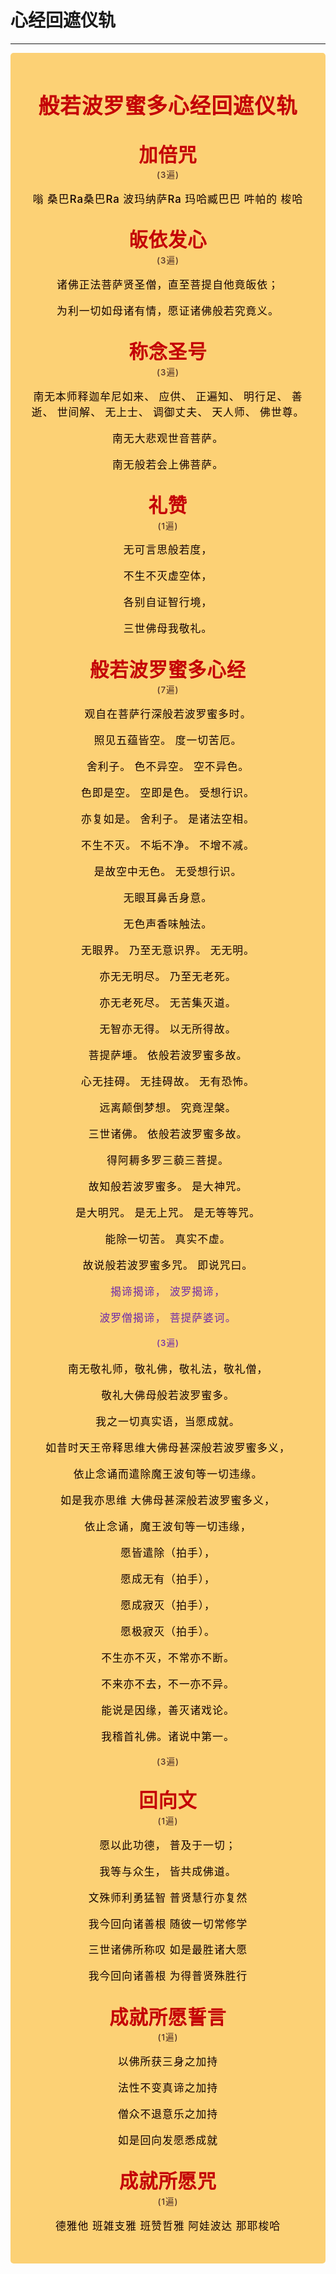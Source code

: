 # 心经回遮仪轨

----

<style>
.vp-doc p {
    margin: 5px 0;
}

.mantra-box {
  margin: 2px 0 !important;
  text-align: center;
  background-color: #FCD175;
  padding: 10px;
  border-radius: 5px;
  font-size: 1.2em;
  line-height: 1.5;
  font-weight: 500;
  color: #140000;
  /* font-family: KaiTi, "楷体", "楷体_GB2312", STKaiti, "华文楷体", serif; */
  letter-spacing: 0.06em;
  padding: 1.8em;
}

.mantra-title {
 text-align: center;
 font-size: 1.8em;
 font-weight: 1000;
 color: #C40007;
 margin-top: 30px;
 margin-bottom: 10px;
}

.mantra-space {
 height: 0.8em;
}

.mantra-times {
 color: #513027;
 font-size: 0.8em;
 margin-top: -0.8em;
 margin-bottom: 0.8em;
}

.mantra-important {
 color: #6F2AA9;
}
</style>



<div class="mantra-box">

<div class="mantra-title" style="font-size: 2em;">
般若波罗蜜多心经回遮仪轨
</div>

<div class="mantra-title">
加倍咒
</div>
<div class="mantra-times">(3遍)</div>

嗡 桑巴Ra桑巴Ra 波玛纳萨Ra 玛哈臧巴巴 吽帕的 梭哈

<div class="mantra-title">
皈依发心
</div>
<div class="mantra-times">(3遍)</div>


诸佛正法菩萨贤圣僧，直至菩提自他竟皈依；

为利一切如母诸有情，愿证诸佛般若究竟义。


<div class="mantra-title">
称念圣号
</div>
<div class="mantra-times">(3遍)</div>

南无本师释迦牟尼如来、 应供、 正遍知、 明行足、 善逝、 世间解、 无上士、 调御丈夫、 天人师、 佛世尊。

南无大悲观世音菩萨。

南无般若会上佛菩萨。


<div class="mantra-title">
礼赞
</div>
<div class="mantra-times">(1遍)</div>

无可言思般若度，

不生不灭虚空体， 

各别自证智行境，

三世佛母我敬礼。


<div class="mantra-title">
般若波罗蜜多心经
</div>
<div class="mantra-times">(7遍)</div>



观自在菩萨行深般若波罗蜜多时。 

照见五蕴皆空。 度一切苦厄。 

舍利子。 色不异空。 空不异色。 

色即是空。 空即是色。 受想行识。 

亦复如是。 舍利子。 是诸法空相。 

不生不灭。 不垢不净。 不增不减。 

是故空中无色。 无受想行识。 

无眼耳鼻舌身意。 

无色声香味触法。 

无眼界。 乃至无意识界。 无无明。 

亦无无明尽。 乃至无老死。 

亦无老死尽。 无苦集灭道。 

无智亦无得。 以无所得故。 

菩提萨埵。 依般若波罗蜜多故。 

心无挂碍。 无挂碍故。 无有恐怖。 

远离颠倒梦想。 究竟涅槃。 

三世诸佛。 依般若波罗蜜多故。 

得阿耨多罗三藐三菩提。 

故知般若波罗蜜多。 是大神咒。 

是大明咒。 是无上咒。 是无等等咒。 

能除一切苦。 真实不虚。 

故说般若波罗蜜多咒。 即说咒曰。 

<div class="mantra-important">
揭谛揭谛， 波罗揭谛， 

波罗僧揭谛， 菩提萨婆诃。 
</div>


<div class="mantra-times" style="margin-top: 0.5em; margin-bottom: 1.5em; color: #6F2AA9">(3遍)</div>

南⽆敬礼师，敬礼佛，敬礼法，敬礼僧，

敬礼⼤佛母般若波罗蜜多。

我之⼀切真实语，当愿成就。

如昔时天王帝释思维⼤佛母甚深般若波罗蜜多义，

依⽌念诵⽽遣除魔王波旬等⼀切违缘。

如是我亦思维 ⼤佛母甚深般若波罗蜜多义，

依⽌念诵，魔王波旬等⼀切违缘，

愿皆遣除（拍⼿），

愿成⽆有（拍⼿），

愿成寂灭（拍⼿），

愿极寂灭（拍⼿）。

不⽣亦不灭，不常亦不断。

不来亦不去，不⼀亦不异。

能说是因缘，善灭诸戏论。

我稽首礼佛。诸说中第一。

<div class="mantra-times" style="margin-top: 0.5em; margin-bottom: 2em">(3遍)</div>

<div class="mantra-title">
回向文
</div>

<div class="mantra-times">(1遍)</div>

愿以此功德， 普及于一切； 

我等与众生， 皆共成佛道。

文殊师利勇猛智 普贤慧行亦复然 

我今回向诸善根 随彼一切常修学 

三世诸佛所称叹 如是最胜诸大愿 

我今回向诸善根 为得普贤殊胜行


<div class="mantra-title">
成就所愿誓言
</div>

<div class="mantra-times">(1遍)</div>

以佛所获三身之加持 

法性不变真谛之加持 

僧众不退意乐之加持 

如是回向发愿悉成就


<div class="mantra-title">
成就所愿咒
</div>

<div class="mantra-times">(1遍)</div>

德雅他 班雑支雅 班赞哲雅 阿娃波达 那耶梭哈

</div>
